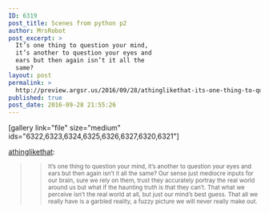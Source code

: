 ```yaml
---
ID: 6319
post_title: Scenes from python p2
author: MrsRobot
post_excerpt: >
  It’s one thing to question your mind,
  it’s another to question your eyes and
  ears but then again isn’t it all the
  same?
layout: post
permalink: >
  http://preview.argsr.us/2016/09/28/athinglikethat-its-one-thing-to-question-your/
published: true
post_date: 2016-09-28 21:55:26
---
```

[gallery link="file" size="medium" ids="6322,6323,6324,6325,6326,6327,6320,6321"]

<a class="tumblr_blog" href="http://athinglikethat.tumblr.com/post/150820297874" target="_blank">athinglikethat</a>:
<blockquote>
<blockquote><small>It’s one thing to question your mind, it’s another to question your eyes and ears but then again isn’t it all the same? Our sense just mediocre inputs for our brain, sure we rely on them, trust they accurately portray the real world around us but what if the haunting truth is that they can’t. That what we perceive isn’t the real world at all, but just our mind’s best guess. That all we really have is a garbled reality, a fuzzy picture we will never really make out. </small></blockquote>
</blockquote>